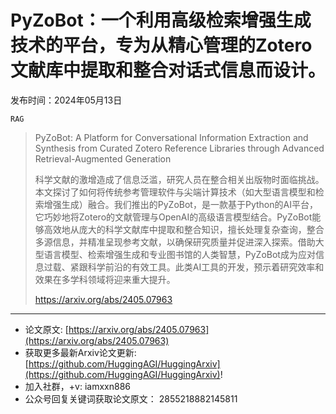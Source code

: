 # PyZoBot：一个利用高级检索增强生成技术的平台，专为从精心管理的Zotero文献库中提取和整合对话式信息而设计。
发布时间：2024年05月13日

`RAG`
> PyZoBot: A Platform for Conversational Information Extraction and Synthesis from Curated Zotero Reference Libraries through Advanced Retrieval-Augmented Generation
>
> 科学文献的激增造成了信息泛滥，研究人员在整合相关出版物时面临挑战。本文探讨了如何将传统参考管理软件与尖端计算技术（如大型语言模型和检索增强生成）融合。我们推出的PyZoBot，是一款基于Python的AI平台，它巧妙地将Zotero的文献管理与OpenAI的高级语言模型结合。PyZoBot能够高效地从庞大的科学文献库中提取和整合知识，擅长处理复杂查询，整合多源信息，并精准呈现参考文献，以确保研究质量并促进深入探索。借助大型语言模型、检索增强生成和专业图书馆的人类智慧，PyZoBot成为应对信息过载、紧跟科学前沿的有效工具。此类AI工具的开发，预示着研究效率和效果在多学科领域将迎来重大提升。
>
> https://arxiv.org/abs/2405.07963


<hr />

- 论文原文: [https://arxiv.org/abs/2405.07963](https://arxiv.org/abs/2405.07963)
- 获取更多最新Arxiv论文更新: [https://github.com/HuggingAGI/HuggingArxiv](https://github.com/HuggingAGI/HuggingArxiv)!
- 加入社群，+v: iamxxn886
- 公众号回复关键词获取论文原文： 2855218882145811